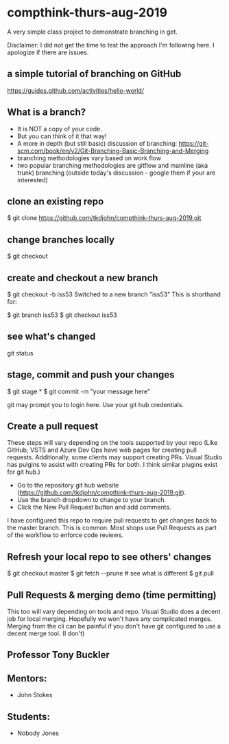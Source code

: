 # compthink-thurs-aug-2019
A very simple class project to demonstrate branching in get.

Disclaimer: I did not get the time to test the approach I'm following here. I apologize if there are issues.

## a simple tutorial of branching on GitHub
https://guides.github.com/activities/hello-world/

## What is a branch?
- It is NOT a copy of your code. 
- But you can think of it that way!
- A more in depth (but still basic) discussion of branching: https://git-scm.com/book/en/v2/Git-Branching-Basic-Branching-and-Merging
- branching methodologies vary based on work flow 
- two popular branching methodologies are gitflow and mainline (aka trunk) branching (outside today's discussion - google them if your are interested)

## clone an existing repo
$ git clone https://github.com/tkdjohn/compthink-thurs-aug-2019.git

## change branches locally
$ git checkout <tab>

## create and checkout a new branch
$ git checkout -b iss53
Switched to a new branch "iss53"
This is shorthand for:

$ git branch iss53
$ git checkout iss53

## see what's changed
git status

## stage, commit and push your changes 
$ git stage *
$ git commit -m "your message here"  

git may prompt you to login here. Use your git hub credentials.

## Create a pull request
These steps will vary depending on the tools supported by your repo (Like GitHub, VSTS and Azure Dev Ops have web pages for creating pull requests. Additionally, some clients may support creating PRs. Visual Studio has pulgins to assist with creating PRs for both. I think similar plugins exist for git hub.) 

- Go to the repository git hub website (https://github.com/tkdjohn/compthink-thurs-aug-2019.git). 
- Use the branch dropdown to change to your branch.
- Click the New Pull Request button and add comments. 

I have configured this repo to require pull requests to get changes back to the master branch. This is common. Most shops use Pull Requests as part of the workflow to enforce code reviews.  

## Refresh your local repo to see others' changes
$ git checkout master
$ git fetch --prune # see what is different
$ git pull

## Pull Requests & merging demo (time permitting)
This too will vary depending on tools and repo. Visual Studio does a decent job for local merging. Hopefully we won't have any complicated merges. Merging from the cli can be painful if you don't have git configured to use a decent merge tool. (I don't) 

## Professor Tony Buckler

## Mentors:
- John Stokes

## Students:
- Nobody Jones
